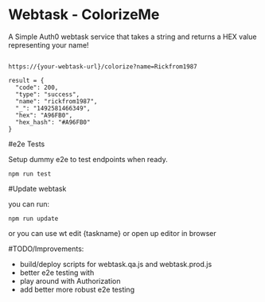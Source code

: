 # Webtask - ColorizeMe

A Simple Auth0 webtask service that takes a string and returns a HEX value representing your name!

```

https://{your-webtask-url}/colorize?name=Rickfrom1987

result = {
  "code": 200,
  "type": "success",
  "name": "rickfrom1987",
  "_": "1492581466349",
  "hex": "A96FB0",
  "hex_hash": "#A96FB0"
}

```

#e2e Tests

Setup dummy e2e to test endpoints when ready.

`npm run test`

#Update webtask

you can run:

`npm run update`

or you can use wt edit {taskname} or open up editor in browser

#TODO/Improvements:

- build/deploy scripts for webtask.qa.js and webtask.prod.js
- better e2e testing with
- play around with Authorization
- add better more robust e2e testing
